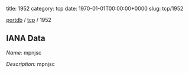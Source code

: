 title: 1952
category: tcp
date: 1970-01-01T00:00:00+0000
slug: tcp/1952

[portdb](/) / [tcp](/category/tcp.html) / 1952


## IANA Data

_Name:_ mpnjsc

_Description:_ mpnjsc

